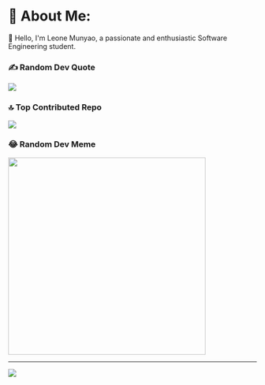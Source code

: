# 💫 About Me:
👋 Hello, I'm Leone Munyao, a passionate and enthusiastic Software Engineering student.<br>

### ✍️ Random Dev Quote
![](https://quotes-github-readme.vercel.app/api?type=horizontal&theme=radical)

### 🔝 Top Contributed Repo
![](https://github-contributor-stats.vercel.app/api?username=leonemunyao&limit=5&theme=nord&combine_all_yearly_contributions=true)

### 😂 Random Dev Meme
<img src='https://randommeme-five.vercel.app/' style="height: 400px;"/>

---
[![](https://visitcount.itsvg.in/api?id=leonemunyao&icon=0&color=0)](https://visitcount.itsvg.in)

<!-- Proudly created with GPRM ( https://gprm.itsvg.in ) -->
